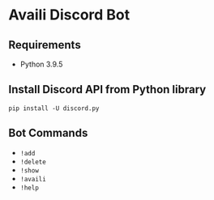 # Availi Discord Bot

## Requirements
- Python 3.9.5

## Install Discord API from Python library
`pip install -U discord.py`

## Bot Commands
- `!add`
- `!delete`
- `!show`
- `!availi`
- `!help`